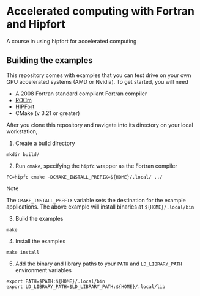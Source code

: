 # Accelerated computing with Fortran and Hipfort

A course in using hipfort for accelerated computing


## Building the examples
This repository comes with examples that you can test drive on your own GPU accelerated systems (AMD or Nvidia). To get started, you will need

* A 2008 Fortran standard compliant Fortran compiler
* [ROCm](https://rocm.docs.amd.com)
* [HIPFort](https://github.com/ROCm/hipfort)
* CMake (v 3.21 or greater)

After you clone this repository and navigate into its directory on your local workstation, 


1. Create a build directory
```
mkdir build/
```

2. Run `cmake`, specifying the `hipfc` wrapper as the Fortran compiler
```
FC=hipfc cmake -DCMAKE_INSTALL_PREFIX=${HOME}/.local/ ../ 
```

> [!NOTE]
> The `CMAKE_INSTALL_PREFIX` variable sets the destination for the example applications. The above example will install binaries at `${HOME}/.local/bin`
>


3. Build the examples
```
make
```

4. Install the examples
```
make install
```

5. Add the binary and library paths to your `PATH` and `LD_LIBRARY_PATH` environment variables
```
export PATH=$PATH:${HOME}/.local/bin
export LD_LIBRARY_PATH=$LD_LIBRARY_PATH:${HOME}/.local/lib
```

